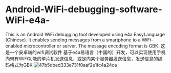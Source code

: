 # Android-WiFi-debugging-software-WiFi-e4a-
This is an Android WiFi debugging tool developed using e4a EasyLanguage (Chinese). It enables sending messages from a smartphone to a WiFi-enabled microcontroller or server. The message encoding format is GBK.
这是一个安卓端的wifi调试软件
基于e4a易语言（中国的）开发，可以实现使用手机向带有WiFi功能的单片机发送信息，或是向某个服务器发送信息，发送信息的编码格式为GBK
![47b5dbed333e731f0aaf2e1fc4a24ca](https://github.com/SGXNll/Android-WiFi-debugging-software-WiFi-e4a-/assets/124760920/8b855bc2-283e-4899-b028-5fbed20863a8)
